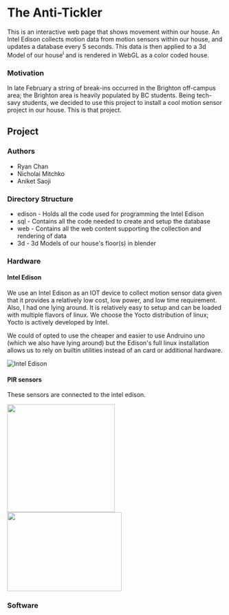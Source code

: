 # The  Anti-Tickler

This is an interactive web page that shows movement within our house. An Intel Edison collects motion data from motion sensors within our house, and updates a database every 5 seconds.
This data is then applied to a 3d Model of our house<sup>i</sup> and is rendered in WebGL as a color coded house.  

### Motivation

In late February a string of break-ins occurred in the Brighton off-campus area; the Brighton area is heavily populated by BC students. Being tech-savy students, we decided to use this project to install a cool motion sensor project in our house. This is that project.

## Project



### Authors

* Ryan Chan
* Nicholai Mitchko
* Aniket Saoji

### Directory Structure

* edison - Holds all the code used for programming the Intel Edison
* sql - Contains all the code needed to create and setup the database
* web - Contains all the web content supporting the collection and rendering of data
* 3d  - 3d Models of our house's floor(s) in blender

### Hardware

#### Intel Edison

We use an Intel Edison as an IOT device to collect motion sensor data given that it provides a relatively low cost, low power, and low time requirement. Also, I had one lying around. It is relatively easy to setup and can be loaded with multiple flavors of linux. We choose the Yocto distribution of linux; Yocto is actively developed by Intel.

We could of opted to use the cheaper and easier to use Andruino uno (which we also have lying around) but the Edison's full linux installation allows us to rely on builtin utilities instead of an card or additional hardware.

![Intel Edison](https://software.intel.com/sites/default/files/managed/b6/0c/iot_TEMP_edisonboard.png)

#### PIR sensors

These sensors are connected to the intel edison.

<img src="http://img.dxcdn.com/productimages/sku_241158_3.jpg" width="250" height="250" /> <img src="http://robu.in/wp-content/uploads/2016/02/hc-sr501-labelled-alt.png" width="266" height="183" />

### Software

